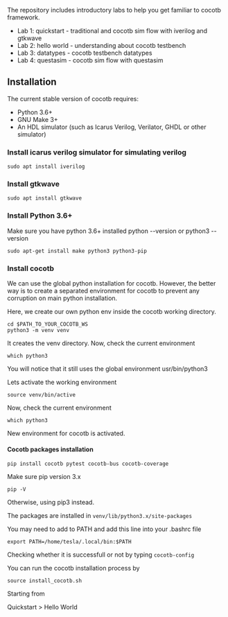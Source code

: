 The repository includes introductory labs to help you get familiar to cocotb framework. 

* Lab 1: quickstart - traditional and cocotb sim flow with iverilog and gtkwave
* Lab 2: hello world - understanding about cocotb testbench
* Lab 3: datatypes - cocotb testbench datatypes
* Lab 4: questasim - cocotb sim flow with questasim

## Installation

The current stable version of cocotb requires:

* Python 3.6+
* GNU Make 3+
* An HDL simulator (such as Icarus Verilog, Verilator, GHDL or other simulator)

### Install icarus verilog simulator for simulating verilog

`sudo apt install iverilog`

### Install gtkwave

`sudo apt install gtkwave`

### Install Python 3.6+

Make sure you have python 3.6+ installed python --version or python3 --version

`sudo apt-get install make python3 python3-pip`

### Install cocotb

We can use the global python installation for cocotb. However, the better way is to create a separated environment for cocotb to prevent any corruption on main python installation.

Here, we create our own python env inside the cocotb working directory.

```
cd $PATH_TO_YOUR_COCOTB_WS
python3 -m venv venv
```

It creates the venv directory. Now, check the current environment

`which python3`

You will notice that it still uses the global environment usr/bin/python3

Lets activate the working environment

`source venv/bin/active`

Now, check the current environment

`which python3`

New environment for cocotb is activated.

#### Cocotb packages installation

`pip install cocotb pytest cocotb-bus cocotb-coverage`

Make sure pip version 3.x

`pip -V`

Otherwise, using pip3 instead.

The packages are installed in `venv/lib/python3.x/site-packages`

You may need to add to PATH and add this line into your .bashrc file

`export PATH=/home/tesla/.local/bin:$PATH`

Checking whether it is successfull or not by typing `cocotb-config`

You can run the cocotb installation process by

`source install_cocotb.sh`


Starting from

Quickstart > Hello World 